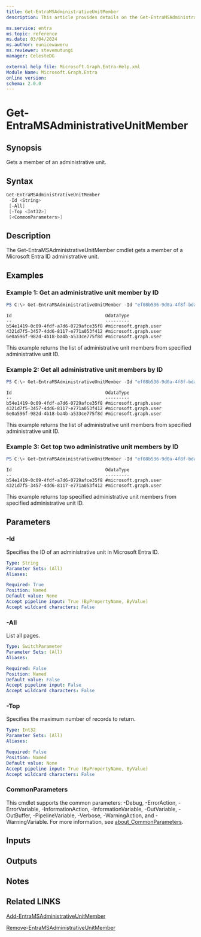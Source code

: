 ```yaml
---
title: Get-EntraMSAdministrativeUnitMember
description: This article provides details on the Get-EntraMSAdministrativeUnitMember command.

ms.service: entra
ms.topic: reference
ms.date: 03/04/2024
ms.author: eunicewaweru
ms.reviewer: stevemutungi
manager: CelesteDG

external help file: Microsoft.Graph.Entra-Help.xml
Module Name: Microsoft.Graph.Entra
online version:
schema: 2.0.0
---
```


# Get-EntraMSAdministrativeUnitMember

## Synopsis
Gets a member of an administrative unit.

## Syntax

```powershell
Get-EntraMSAdministrativeUnitMember
 -Id <String> 
 [-All] 
 [-Top <Int32>]
 [<CommonParameters>]
```

## Description
The Get-EntraMSAdministrativeUnitMember cmdlet gets a member of a Microsoft Entra ID administrative unit.

## Examples

### Example 1: Get an administrative unit member by ID
```powershell
PS C:\> Get-EntraMSAdministrativeUnitMember -Id "ef08b536-9d0a-4f8f-bda5-8b9cd01a9159"
```

```output
Id                                   OdataType
--                                   ---------
b54e1419-0c09-4fdf-a7d6-0729afce35f8 #microsoft.graph.user
4321d7f5-3457-4dd6-8117-e771a053f412 #microsoft.graph.user
6e0a596f-982d-4b18-ba4b-a533ce775f8d #microsoft.graph.user
```

This example returns the list of administrative unit members from specified administrative unit ID.

### Example 2: Get all administrative unit members by ID
```powershell
PS C:\> Get-EntraMSAdministrativeUnitMember -Id "ef08b536-9d0a-4f8f-bda5-8b9cd01a9159" -All
```

```output
Id                                   OdataType
--                                   ---------
b54e1419-0c09-4fdf-a7d6-0729afce35f8 #microsoft.graph.user
4321d7f5-3457-4dd6-8117-e771a053f412 #microsoft.graph.user
6e0a596f-982d-4b18-ba4b-a533ce775f8d #microsoft.graph.user
```

This example returns the list of administrative unit members from specified administrative unit ID.

### Example 3: Get top two administrative unit members by ID
```powershell
PS C:\> Get-EntraMSAdministrativeUnitMember -Id "ef08b536-9d0a-4f8f-bda5-8b9cd01a9159" -Top 2
```

```output
Id                                   OdataType
--                                   ---------
b54e1419-0c09-4fdf-a7d6-0729afce35f8 #microsoft.graph.user
4321d7f5-3457-4dd6-8117-e771a053f412 #microsoft.graph.user
```

This example returns top specified administrative unit members from specified administrative unit ID.

## Parameters

### -Id
Specifies the ID of an administrative unit in Microsoft Entra ID.

```yaml
Type: String
Parameter Sets: (All)
Aliases:

Required: True
Position: Named
Default value: None
Accept pipeline input: True (ByPropertyName, ByValue)
Accept wildcard characters: False
```

### -All
List all pages.

```yaml
Type: SwitchParameter
Parameter Sets: (All)
Aliases:

Required: False
Position: Named
Default value: False
Accept pipeline input: False
Accept wildcard characters: False
```

### -Top
Specifies the maximum number of records to return.

```yaml
Type: Int32
Parameter Sets: (All)
Aliases:

Required: False
Position: Named
Default value: None
Accept pipeline input: True (ByPropertyName, ByValue)
Accept wildcard characters: False
```

### CommonParameters
This cmdlet supports the common parameters: -Debug, -ErrorAction, -ErrorVariable, -InformationAction, -InformationVariable, -OutVariable, -OutBuffer, -PipelineVariable, -Verbose, -WarningAction, and -WarningVariable. For more information, see [about_CommonParameters](https://go.microsoft.com/fwlink/?LinkID=113216).

## Inputs

## Outputs

## Notes

## Related LINKS

[Add-EntraMSAdministrativeUnitMember](Add-EntraMSAdministrativeUnitMember.md)

[Remove-EntraMSAdministrativeUnitMember](Remove-EntraMSAdministrativeUnitMember.md)

